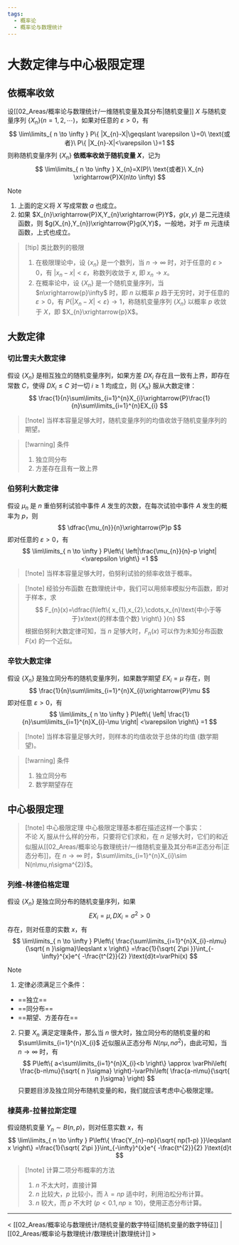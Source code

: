 ```yaml
---
tags:
  - 概率论
  - 概率论与数理统计
---
```


# 大数定律与中心极限定理

## 依概率收敛

设[[02_Areas/概率论与数理统计/一维随机变量及其分布|随机变量]] $X$ 与随机变量序列 $\{ X_{n} \}(n=1,2,\cdots)$，如果对任意的 $\varepsilon>0$，有
$$
\lim\limits_{ n \to \infty } P\{ |X_{n}-X|\geqslant \varepsilon \}=0\ \text{或者}\ P\{ |X_{n}-X|<\varepsilon \}=1
$$
则称随机变量序列 $\{ X_{n} \}$ **依概率收敛于随机变量 $X$**，记为
$$
\lim\limits_{ n \to \infty } X_{n}=X(P)\ \text{或者}\ X_{n} \xrightarrow{P}X(n\to \infty)
$$

> [!note]
> 1. 上面的定义将 $X$ 写成常数 $a$ 也成立。
> 2. 如果 $X_{n}\xrightarrow{P}X,Y_{n}\xrightarrow{P}Y$，$g(x,y)$ 是二元连续函数，则 $g(X_{n},Y_{n})\xrightarrow{P}g(X,Y)$，一般地，对于 $m$ 元连续函数，上式也成立。

> [!tip] 类比数列的极限
> 1. 在极限理论中，设 $\{ x_{n} \}$ 是一个数列，当 $n\to \infty$ 时，对于任意的 $\varepsilon>0$，有 $|x_{n}-x|<\varepsilon$，称数列收敛于 $x$, 即 $x_{n}\to x$。
> 2. 在概率论中，设 $\{ X_{n} \}$ 是一个随机变量序列，当 $n\xrightarrow{p}\infty$ 时，即 $n$ 以概率 $p$ 趋于无穷时，对于任意的 $\varepsilon>0$，有 $P\{ |X_{n}-X|<\varepsilon \}\to 1$，称随机变量序列 $\{ X_{n} \}$ 以概率 $p$ 收敛于 $X$，即 $X_{n}\xrightarrow{p}X$。

## 大数定律

### 切比雪夫大数定律

假设 $\{ X_{n} \}$ 是相互独立的随机变量序列，如果方差 $DX_{i}$ 存在且一致有上界，即存在常数 $C$，使得 $DX_{i}\leqslant C$ 对一切 $i\geqslant 1$ 均成立，则 $\{ X_{n} \}$ 服从大数定律：
$$
\frac{1}{n}\sum\limits_{i=1}^{n}X_{i}\xrightarrow{P}\frac{1}{n}\sum\limits_{i=1}^{n}EX_{i}
$$

> [!note] 当样本容量足够大时，随机变量序列的均值收敛于随机变量序列的期望。

> [!warning] 条件
> 1. 独立同分布
> 2. 方差存在且有一致上界

### 伯努利大数定律

假设 $\mu_{n}$ 是 $n$ 重伯努利试验中事件 $A$ 发生的次数，在每次试验中事件 $A$ 发生的概率为 $p$，则
$$
\dfrac{\mu_{n}}{n}\xrightarrow{P}p
$$
即对任意的 $\varepsilon> 0$，有
$$
\lim\limits_{ n \to \infty } P\left\{ \left|\frac{\mu_{n}}{n}-p \right|<\varepsilon \right\} =1
$$

> [!note] 当样本容量足够大时，伯努利试验的频率收敛于概率。

> [!note] 经验分布函数
> 在数理统计中，我们可以用频率模拟分布函数，即对于样本，求
> $$
F_{n}(x)=\dfrac{I\left\{ x_{1},x_{2},\cdots,x_{n}\text{中小于等于}x\text{的样本值个数} \right\} }{n}
> $$
> 根据伯努利大数定律可知，当 $n$ 足够大时，$F_{n}(x)$ 可以作为未知分布函数 $F(x)$ 的一个近似。

### 辛钦大数定律

假设 $\{ X_{n} \}$ 是独立同分布的随机变量序列，如果数学期望 $EX_{i}=\mu$ 存在，则
$$
\frac{1}{n}\sum\limits_{i=1}^{n}X_{i}\xrightarrow{P}\mu
$$
即对任意 $\varepsilon>0$，有
$$
\lim\limits_{ n \to \infty } P\left\{ \left| \frac{1}{n}\sum\limits_{i=1}^{n}X_{i}-\mu \right| <\varepsilon \right\} =1
$$

> [!note] 当样本容量足够大时，则样本的均值收敛于总体的均值 (数学期望)。

> [!warning] 条件
> 1. 独立同分布
> 2. 数学期望存在

## 中心极限定理

> [!note] 中心极限定理
> 中心极限定理基本都在描述这样一个事实：  
> 不论 $X_{i}$ 服从什么样的分布，只要将它们求和，在 $n$ 足够大时，它们的和近似服从[[02_Areas/概率论与数理统计/一维随机变量及其分布#正态分布|正态分布]]，在 $n\to \infty$ 时，$\sum\limits_{i=1}^{n}X_{i}\sim N(n\mu,n\sigma^{2})$。


### 列维-林德伯格定理

假设 $\{ X_{n} \}$ 是独立同分布的随机变量序列，如果
$$
EX_{i}=\mu,DX_{i}=\sigma^{2}>0
$$
存在，则对任意的实数 $x$，有
$$
\lim\limits_{ n \to \infty } P\left\{ \frac{\sum\limits_{i=1}^{n}X_{i}-n\mu}{\sqrt{ n }\sigma}\leqslant x \right\} =\frac{1}{\sqrt{ 2\pi }}\int_{-\infty}^{x}e^{ -\frac{t^{2}}{2} }\text{d}t=\varPhi(x)
$$

> [!note]
> 1. 定律必须满足三个条件：
> 	- ==独立==
> 	- ==同分布==
> 	- ==期望、方差存在==
> 2. 只要 $X_{n}$ 满足定理条件，那么当 $n$ 很大时，独立同分布的随机变量的和 $\sum\limits_{i=1}^{n}X_{i}$ 近似服从正态分布 $N(n\mu,n\sigma^{2})$，由此可知，当 $n\to \infty$ 时，有
> $$
P\left\{ a<\sum\limits_{i=1}^{n}X_{i}<b \right\} \approx \varPhi\left( \frac{b-n\mu}{\sqrt{ n }\sigma} \right)-\varPhi\left( \frac{a-n\mu}{\sqrt{ n }\sigma} \right)
> $$
> 只要题目涉及独立同分布随机变量的和，我们就应该考虑中心极限定理。

### 棣莫弗-拉普拉斯定理

假设随机变量 $Y_{n}\sim B(n,p)$，则对任意实数 $x$，有
$$
\lim\limits_{ n \to \infty } P\left\{ \frac{Y_{n}-np}{\sqrt{ np(1-p) }}\leqslant x \right\} =\frac{1}{\sqrt{ 2\pi }}\int_{-\infty}^{x}e^{ -\frac{t^{2}}{2} }\text{d}t
$$

> [!note] 计算二项分布概率的方法
> 1. $n$ 不太大时，直接计算
> 2. $n$ 比较大，$p$ 比较小，而 $\lambda=np$ 适中时，利用泊松分布计算。
> 3. $n$ 较大，而 $p$ 不大时 ($p<0.1, np\geqslant 10$)，使用正态分布计算。

---
< [[02_Areas/概率论与数理统计/随机变量的数字特征|随机变量的数字特征]] | [[02_Areas/概率论与数理统计/数理统计|数理统计]] >